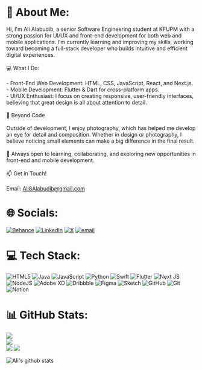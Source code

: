 # 👋 About Me:
Hi, I'm Ali Alabudib, a senior Software Engineering student at KFUPM with a strong passion for UI/UX and front-end development for both web and mobile applications. I'm currently learning and improving my skills, working toward becoming a full-stack developer who builds intuitive and efficient digital experiences.<br><br>💻 What I Do:<br><br>- Front-End Web Development: HTML, CSS, JavaScript, React, and Next.js.<br>- Mobile Development: Flutter & Dart for cross-platform apps.<br>- UI/UX Enthusiast: I focus on creating responsive, user-friendly interfaces, believing that great design is all about attention to detail.<br><br>📸 Beyond Code<br><br>Outside of development, I enjoy photography, which has helped me develop an eye for detail and composition. Whether in design or photography, I believe noticing small elements can make a big difference in the final result.<br><br>🚀 Always open to learning, collaborating, and exploring new opportunities in front-end and mobile development.<br><br>📫 Get in Touch! <br><br>Email: Ali8Alabudib@gmail.com<br>


# 🌐 Socials:
[![Behance](https://img.shields.io/badge/Behance-1769ff?logo=behance&logoColor=white)](https://behance.net/https://www.behance.net/aliabudib) [![LinkedIn](https://img.shields.io/badge/LinkedIn-%230077B5.svg?logo=linkedin&logoColor=white)](https://linkedin.com/in/www.linkedin.com/in/alialabudib) [![X](https://img.shields.io/badge/X-black.svg?logo=X&logoColor=white)](https://x.com/AliAlabudib) [![email](https://img.shields.io/badge/Email-D14836?logo=gmail&logoColor=white)](mailto:ali8alabudib@gmail.com) 

# 💻 Tech Stack:
![HTML5](https://img.shields.io/badge/html5-%23E34F26.svg?style=for-the-badge&logo=html5&logoColor=white) ![Java](https://img.shields.io/badge/java-%23ED8B00.svg?style=for-the-badge&logo=openjdk&logoColor=white) ![JavaScript](https://img.shields.io/badge/javascript-%23323330.svg?style=for-the-badge&logo=javascript&logoColor=%23F7DF1E) ![Python](https://img.shields.io/badge/python-3670A0?style=for-the-badge&logo=python&logoColor=ffdd54) ![Swift](https://img.shields.io/badge/swift-F54A2A?style=for-the-badge&logo=swift&logoColor=white) ![Flutter](https://img.shields.io/badge/Flutter-%2302569B.svg?style=for-the-badge&logo=Flutter&logoColor=white) ![Next JS](https://img.shields.io/badge/Next-black?style=for-the-badge&logo=next.js&logoColor=white) ![NodeJS](https://img.shields.io/badge/node.js-6DA55F?style=for-the-badge&logo=node.js&logoColor=white) ![Adobe XD](https://img.shields.io/badge/Adobe%20XD-470137?style=for-the-badge&logo=Adobe%20XD&logoColor=#FF61F6) ![Dribbble](https://img.shields.io/badge/Dribbble-EA4C89?style=for-the-badge&logo=dribbble&logoColor=white) ![Figma](https://img.shields.io/badge/figma-%23F24E1E.svg?style=for-the-badge&logo=figma&logoColor=white) ![Sketch](https://img.shields.io/badge/Sketch-FFB387?style=for-the-badge&logo=sketch&logoColor=black) ![GitHub](https://img.shields.io/badge/github-%23121011.svg?style=for-the-badge&logo=github&logoColor=white) ![Git](https://img.shields.io/badge/git-%23F05033.svg?style=for-the-badge&logo=git&logoColor=white) ![Notion](https://img.shields.io/badge/Notion-%23000000.svg?style=for-the-badge&logo=notion&logoColor=white)
# 📊 GitHub Stats:
![](https://github-readme-stats.vercel.app/api?username=AliAlabudib&theme=one_dark_pro&hide_border=true&include_all_commits=true&count_private=true)<br/>
![](https://nirzak-streak-stats.vercel.app/?user=AliAlabudib&theme=one_dark_pro&hide_border=true)<br/>
![](https://github-readme-stats.vercel.app/api/top-langs/?username=AliAlabudib&theme=one_dark_pro&hide_border=true&include_all_commits=true&count_private=true&layout=compact)
[![](https://visitcount.itsvg.in/api?id=AliAlabudib&icon=0&color=0)](https://visitcount.itsvg.in)

![Ali's github stats](https://github-readme-stats.vercel.app/api?username=alialabudib&show_icons=true&title_color=fff&icon_color=79ff97&text_color=9f9f9f&bg_color=151515)

<!-- Proudly created with GPRM ( https://gprm.itsvg.in ) -->
